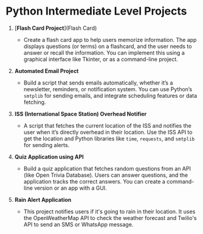
# Python Intermediate Level Projects

1. [**Flash Card Project**](Flash Card)
   - Create a flash card app to help users memorize information. The app displays questions (or terms) on a flashcard, and the user needs to answer or recall the information. You can implement this using a graphical interface like Tkinter, or as a command-line project.
   
2. **Automated Email Project**
   - Build a script that sends emails automatically, whether it’s a newsletter, reminders, or notification system. You can use Python’s `smtplib` for sending emails, and integrate scheduling features or data fetching.

3. **ISS (International Space Station) Overhead Notifier**
   - A script that fetches the current location of the ISS and notifies the user when it’s directly overhead in their location. Use the ISS API to get the location and Python libraries like `time`, `requests`, and `smtplib` for sending alerts.

4. **Quiz Application using API**
   - Build a quiz application that fetches random questions from an API (like Open Trivia Database). Users can answer questions, and the application tracks the correct answers. You can create a command-line version or an app with a GUI.

5. **Rain Alert Application**
   - This project notifies users if it's going to rain in their location. It uses the OpenWeatherMap API to check the weather forecast and Twilio's API to send an SMS or WhatsApp message.

